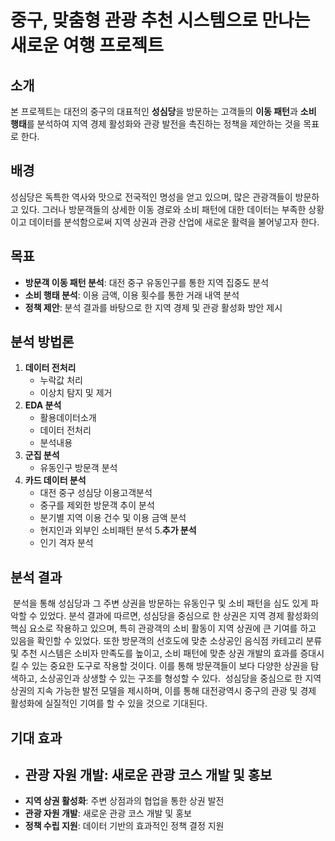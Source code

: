 # 중구, 맞춤형 관광 추천 시스템으로 만나는 새로운 여행 프로젝트

## 소개
본 프로젝트는 대전의 중구의 대표적인 **성심당**을 방문하는 고객들의 **이동 패턴**과 **소비 행태**를 분석하여 지역 경제 활성화와 관광 발전을 촉진하는 정책을 제안하는 것을 목표로 한다.

## 배경
성심당은 독특한 역사와 맛으로 전국적인 명성을 얻고 있으며, 많은 관광객들이 방문하고 있다. 그러나 방문객들의 상세한 이동 경로와 소비 패턴에 대한 데이터는 부족한 상황이고  데이터를 분석함으로써 지역 상권과 관광 산업에 새로운 활력을 불어넣고자 한다.

## 목표
- **방문객 이동 패턴 분석**: 대전 중구 유동인구를 통한 지역 집중도 분석
- **소비 행태 분석**: 이용 금액, 이용 횟수를 통한 거래 내역 분석
- **정책 제안**: 분석 결과를 바탕으로 한 지역 경제 및 관광 활성화 방안 제시

## 분석 방법론
1. **데이터 전처리**
   - 누락값 처리
   - 이상치 탐지 및 제거
2. **EDA 분석**
   - 활용데이터소개
   - 데이터 전처리
   - 분석내용
3. **군집 분석**
   - 유동인구 방문객 분석
4. **카드 데이터 분석**
   - 대전 중구 성심당 이용고객분석
   - 중구를 제외한 방문객 추이 분석
   - 분기별 지역 이용 건수 및 이용 금액 분석
   - 현지인과 외부인 소비패턴 분석
5.**추가 분석**
   - 인기 격자 분석
  
## 분석 결과 
 분석을 통해 성심당과 그 주변 상권을 방문하는 유동인구 및 소비 패턴을 심도 있게 파악할 수 있었다. 분석 결과에 따르면, 성심당을 중심으로 한 상권은 지역 경제 활성화의 핵심 요소로 작용하고 있으며, 특히 관광객의 소비 활동이 지역 상권에 큰 기여를 하고 있음을 확인할 수 있었다.
또한 방문객의 선호도에 맞춘 소상공인 음식점 카테고리 분류 및 추천 시스템은 소비자 만족도를 높이고, 소비 패턴에 맞춘 상권 개발의 효과를 증대시킬 수 있는 중요한 도구로 작용할 것이다. 이를 통해 방문객들이 보다 다양한 상권을 탐색하고, 소상공인과 상생할 수 있는 구조를 형성할 수 있다.
 성심당을 중심으로 한 지역 상권의 지속 가능한 발전 모델을 제시하며, 이를 통해 대전광역시 중구의 관광 및 경제 활성화에 실질적인 기여를 할 수 있을 것으로 기대된다.

## 기대 효과
- **관광 자원 개발**: 새로운 관광 코스 개발 및 홍보
   - 
- **지역 상권 활성화**: 주변 상점과의 협업을 통한 상권 발전
- **관광 자원 개발**: 새로운 관광 코스 개발 및 홍보
- **정책 수립 지원**: 데이터 기반의 효과적인 정책 결정 지원
